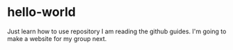 # hello-world
Just learn how to use repository
I am reading the github guides. I'm going to make a website for my group next.
